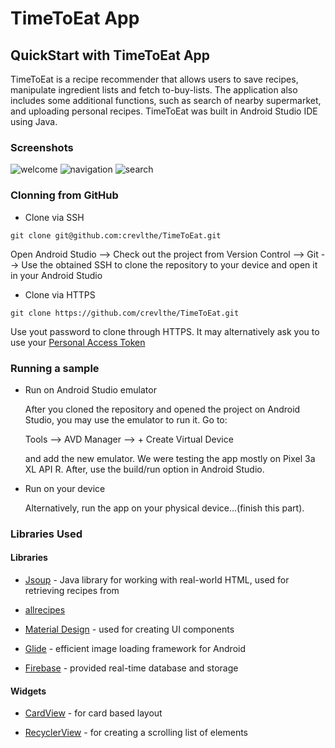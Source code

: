 # TimeToEat App 

## QuickStart with TimeToEat App 

  TimeToEat is a recipe recommender that allows users to save recipes, manipulate ingredient lists and fetch to-buy-lists. The application also includes some additional functions, such as search of nearby supermarket, and uploading personal recipes. TimeToEat was built in Android Studio IDE using Java. 



### Screenshots

![welcome](https://github.com/crevlthe/TimeToEat/blob/master/welcome.png)
![navigation](https://github.com/crevlthe/TimeToEat/blob/master/navigation.png)
![search](https://github.com/crevlthe/TimeToEat/blob/master/search.png)



### Clonning from GitHub 

* Clone via SSH 

```
git clone git@github.com:crevlthe/TimeToEat.git 
```

  Open Android Studio --> Check out the project from Version Control --> Git --> Use the obtained SSH to clone the repository to your device and open it in your Android Studio 



* Clone via HTTPS 

```
git clone https://github.com/crevlthe/TimeToEat.git 
```

  Use yout password to clone through HTTPS. It may alternatively ask you to use your [Personal Access Token](https://docs.gitlab.com/ee/user/profile/personal_access_tokens.html)

### Running a sample 

* Run on Android Studio emulator 

  After you cloned the repository and opened the project on Android Studio, you may use the emulator to run it.
  Go to: 

  Tools --> AVD Manager --> + Create Virtual Device 

  and add the new emulator. We were testing the app mostly on Pixel 3a XL API R. After, use the build/run option in Android Studio. 

* Run on your device 

  Alternatively, run the app on your physical device...(finish this part). 


### Libraries Used 

#### Libraries 

* [Jsoup](https://jsoup.org/) - Java library for working with real-world HTML, used for retrieving recipes from 

* [allrecipes](https://www.allrecipes.com/)

* [Material Design](https://material.io/design) - used for creating UI components

* [Glide](https://github.com/bumptech/glide) - efficient image loading framework for Android 

* [Firebase](https://firebase.google.com/) - provided real-time database and storage 

#### Widgets  

* [CardView](https://developer.android.com/guide/topics/ui/layout/cardview) - for card based layout 

* [RecyclerView](https://developer.android.com/guide/topics/ui/layout/recyclerview) - for creating a scrolling list of elements 



